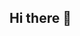## Hi there 👋

<!-- ![Ronen's GitHub stats](https://github-readme-stats.vercel.app/api?username=v3rron&theme=dracula&show_icons=true&include_all_commits=true) -->

<!--
[![Top Langs](https://github-readme-stats.vercel.app/api/top-langs/?username=v3rron&layout=compact&theme=dracula)](https://github.com/anuraghazra/github-readme-stats)

[![GitHub Streak](https://github-readme-streak-stats-eight.vercel.app/?user=dhh&theme=dracula)](https://git.io/streak-stats)
-->
<!--
**v3rron/v3rron** is a ✨ _special_ ✨ repository because its `README.md` (this file) appears on your GitHub profile.

Here are some ideas to get you started:

- 🔭 I’m currently working on ...
- 🌱 I’m currently learning ...
- 👯 I’m looking to collaborate on ...
- 🤔 I’m looking for help with ...
- 💬 Ask me about ...
- 📫 How to reach me: ...
- 😄 Pronouns: ...
- ⚡ Fun fact: ...
-->
